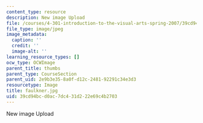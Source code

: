 ```yaml
---
content_type: resource
description: New image Upload
file: /courses/4-301-introduction-to-the-visual-arts-spring-2007/39cd94bcd0ac7dc431d222e69c4b2703_faulkner.jpg
file_type: image/jpeg
image_metadata:
  caption: ''
  credit: ''
  image-alt: ''
learning_resource_types: []
ocw_type: OCWImage
parent_title: thumbs
parent_type: CourseSection
parent_uid: 2e9b3e35-8a0f-d12c-2481-92291c34e3d3
resourcetype: Image
title: faulkner.jpg
uid: 39cd94bc-d0ac-7dc4-31d2-22e69c4b2703
---
```

New image Upload